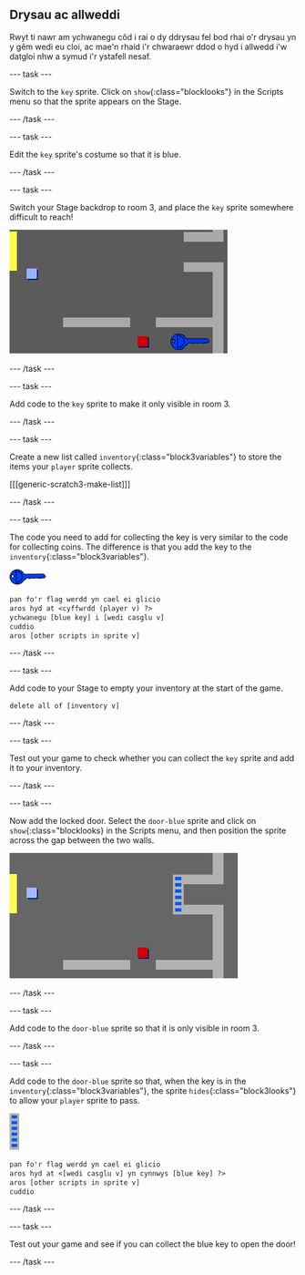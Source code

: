 ## Drysau ac allweddi

Rwyt ti nawr am ychwanegu côd i rai o dy ddrysau fel bod rhai o'r drysau yn y gêm wedi eu cloi, ac mae'n rhaid i'r chwaraewr ddod o hyd i allwedd i'w datgloi nhw a symud i'r ystafell nesaf.

\--- task \---

Switch to the `key` sprite. Click on `show`{:class="blocklooks"} in the Scripts menu so that the sprite appears on the Stage.

\--- /task \---

\--- task \---

Edit the `key` sprite's costume so that it is blue.

\--- /task \---

\--- task \---

Switch your Stage backdrop to room 3, and place the `key` sprite somewhere difficult to reach!

![screenshot](images/world-key.png)

\--- /task \---

\--- task \---

Add code to the `key` sprite to make it only visible in room 3.

\--- /task \---

\--- task \---

Create a new list called `inventory`{:class="block3variables"} to store the items your `player` sprite collects.

[[[generic-scratch3-make-list]]]

\--- /task \---

\--- task \---

The code you need to add for collecting the key is very similar to the code for collecting coins. The difference is that you add the key to the `inventory`{:class="block3variables"}.

![key](images/key.png)

```blocks3
pan fo'r flag werdd yn cael ei glicio
aros hyd at <cyffwrdd (player v) ?>
ychwanegu [blue key] i [wedi casglu v]
cuddio
aros [other scripts in sprite v]
```

\--- /task \---

\--- task \---

Add code to your Stage to empty your inventory at the start of the game.

```blocks3
delete all of [inventory v]
```

\--- /task \---

\--- task \---

Test out your game to check whether you can collect the `key` sprite and add it to your inventory.

\--- /task \---

\--- task \---

Now add the locked door. Select the `door-blue` sprite and click on `show`{:class="blocklooks} in the Scripts menu, and then position the sprite across the gap between the two walls.

![screenshot](images/world-door.png)

\--- /task \---

\--- task \---

Add code to the `door-blue` sprite so that it is only visible in room 3.

\--- /task \---

\--- task \---

Add code to the `door-blue` sprite so that, when the key is in the `inventory`{:class="block3variables"}, the sprite `hides`{:class="block3looks"} to allow your `player` sprite to pass.

![door](images/door.png)

```blocks3
pan fo'r flag werdd yn cael ei glicio
aros hyd at <[wedi casglu v] yn cynnwys [blue key] ?>
aros [other scripts in sprite v]
cuddio
```

\--- /task \---

\--- task \---

Test out your game and see if you can collect the blue key to open the door!

\--- /task \---